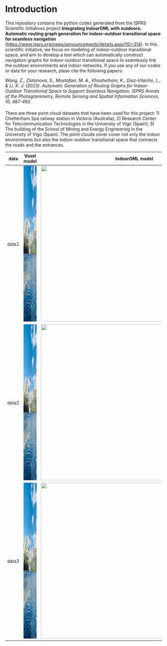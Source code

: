 # Introduction
This repository contains the python codes generated from the ISPRS Scientific Initiatives project **Integrating IndoorGML with outdoors: Automatic routing graph generation for indoor‐outdoor transitional space for seamless navigation** (https://www.isprs.org/news/announcements/details.aspx?ID=314). In this scientific initiative, we focus on modeling of indoor-outdoor transitional space, and aim to develop a tool which can automatically construct navigation graphs for indoor-outdoor transitional space to seamlessly link the outdoor environments and indoor networks. If you use any of our codes or data for your research, plase cite the following papers:

*Wang, Z., Zlatanova, S., Mostafavi, M. A., Khoshelham, K., Díaz-Vilariño, L., & Li, K. J. (2023). Automatic Generation of Routing Graphs for Indoor-Outdoor Transitional Space to Support Seamless Navigation. ISPRS Annals of the Photogrammetry, Remote Sensing and Spatial Information Sciences, 10, 487-492.*

#### 
There are three point cloud datasets that have been used for this project: 1) Cheltenham Spa railway station in Victoria (Australia); 2) Research Center for Telecommunication Technologies in the University of Vigo (Spain); 3) The building of the School of Mining and Energy Engineering in the University of Vigo (Spain). The point clouds cover cover not only the indoor environments but also the indoor-outdoor transitional space that connects the roads and the entrances. <be >


data | Voxel model                |  IndoorGML model
:---------------:|:-------------------------:|:-------------------------:
data1 |<img width="600" height="500"  src="https://github.com/wzy19840102/OSMGreenBlueSpace/blob/main/fig/blue.jpg" /> |  <img width="600" height="500"   src="https://github.com/wzy19840102/OSMGreenBlueSpace/blob/main/fig/green.jpg" />
data2 |<img width="600" height="500"  src="https://github.com/wzy19840102/OSMGreenBlueSpace/blob/main/fig/blue.jpg" /> |  <img width="600" height="500"   src="https://github.com/wzy19840102/OSMGreenBlueSpace/blob/main/fig/green.jpg" />
data3 |<img width="600" height="500"  src="https://github.com/wzy19840102/OSMGreenBlueSpace/blob/main/fig/blue.jpg" /> |  <img width="600" height="500"   src="https://github.com/wzy19840102/OSMGreenBlueSpace/blob/main/fig/green.jpg" />

